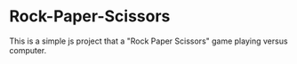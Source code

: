 # Rock-Paper-Scissors
This is a simple js project that a "Rock Paper Scissors" game playing versus computer.